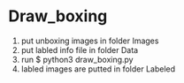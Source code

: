 # Draw_boxing


1. put unboxing images in folder Images
2. put labled info file in folder Data
3. run
	$ python3 draw_boxing.py
4. labled images are putted in folder Labeled
